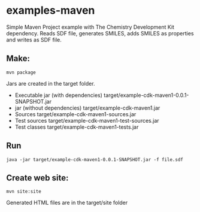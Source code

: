 examples-maven
==============

Simple Maven Project example with The Chemistry Development Kit dependency. Reads SDF file, generates SMILES, adds SMILES as properties and writes as SDF file.

Make:
--------------

    mvn package

Jars are created in the target folder.

* Executable jar (with dependencies)
        target/example-cdk-maven1-0.0.1-SNAPSHOT.jar
* jar (without dependencies)
        target/example-cdk-maven1.jar
* Sources 
        target/example-cdk-maven1-sources.jar
* Test sources 
        target/example-cdk-maven1-test-sources.jar
* Test classes 
        target/example-cdk-maven1-tests.jar

   

Run 
--------------

    java -jar target/example-cdk-maven1-0.0.1-SNAPSHOT.jar -f file.sdf

Create web site:
--------------

    mvn site:site 

Generated HTML files are in the target/site folder